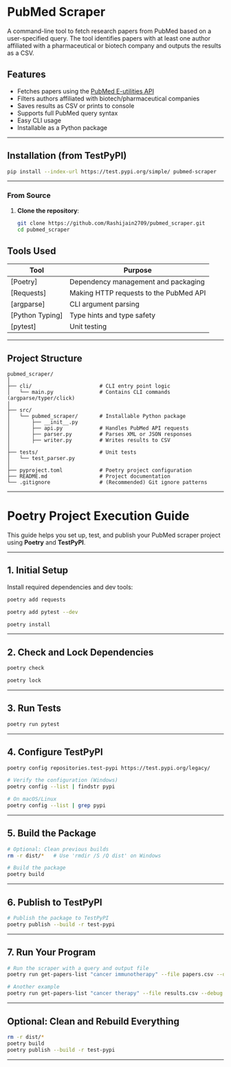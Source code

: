 # PubMed Scraper

A command-line tool to fetch research papers from PubMed based on a user-specified query. The tool identifies papers with at least one author affiliated with a pharmaceutical or biotech company and outputs the results as a CSV.

## Features

- Fetches papers using the [PubMed E-utilities API](https://www.ncbi.nlm.nih.gov/books/NBK25501/)
- Filters authors affiliated with biotech/pharmaceutical companies
- Saves results as CSV or prints to console
- Supports full PubMed query syntax
- Easy CLI usage
- Installable as a Python package

---

## Installation (from TestPyPI)

```bash
pip install --index-url https://test.pypi.org/simple/ pubmed-scraper
```

---

### From Source

1. **Clone the repository**:
   ```bash
   git clone https://github.com/Rashijain2709/pubmed_scraper.git
   cd pubmed_scraper
   ```

## Tools Used

| Tool         | Purpose                                      |
|--------------|----------------------------------------------|
| [Poetry]     | Dependency management and packaging          |
| [Requests]   | Making HTTP requests to the PubMed API       |
| [argparse]   | CLI argument parsing                         |
| [Python Typing] | Type hints and type safety                |
| [pytest]     | Unit testing                                 |

---

## Project Structure

```
pubmed_scraper/
│
├── cli/                      # CLI entry point logic
│   └── main.py               # Contains CLI commands (argparse/typer/click)
│
├── src/
│   └── pubmed_scraper/       # Installable Python package
│       ├── __init__.py
│       ├── api.py            # Handles PubMed API requests
│       ├── parser.py         # Parses XML or JSON responses
│       ├── writer.py         # Writes results to CSV
│
├── tests/                    # Unit tests
│   └── test_parser.py
│
├── pyproject.toml            # Poetry project configuration
├── README.md                 # Project documentation
└── .gitignore                # (Recommended) Git ignore patterns

```

---

# Poetry Project Execution Guide

This guide helps you set up, test, and publish your PubMed scraper project using **Poetry** and **TestPyPI**.

---

## 1. Initial Setup

Install required dependencies and dev tools:

```bash
poetry add requests

poetry add pytest --dev

poetry install
```

---

## 2. Check and Lock Dependencies

```bash
poetry check

poetry lock
```

---

## 3. Run Tests

```bash
poetry run pytest
```

---

## 4. Configure TestPyPI

```bash
poetry config repositories.test-pypi https://test.pypi.org/legacy/

# Verify the configuration (Windows)
poetry config --list | findstr pypi

# On macOS/Linux
poetry config --list | grep pypi
```

---

## 5. Build the Package

```bash
# Optional: Clean previous builds
rm -r dist/*   # Use 'rmdir /S /Q dist' on Windows

# Build the package
poetry build
```

---

## 6. Publish to TestPyPI

```bash
# Publish the package to TestPyPI
poetry publish --build -r test-pypi
```

---

## 7. Run Your Program

```bash
# Run the scraper with a query and output file
poetry run get-papers-list "cancer immunotherapy" --file papers.csv --debug

# Another example
poetry run get-papers-list "cancer therapy" --file results.csv --debug
```

---

## Optional: Clean and Rebuild Everything

```bash
rm -r dist/*
poetry build
poetry publish --build -r test-pypi
```

---